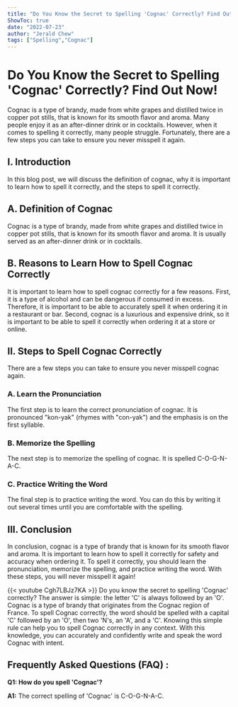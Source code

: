 ```yaml
---
title: "Do You Know the Secret to Spelling 'Cognac' Correctly? Find Out Now!"
ShowToc: true 
date: "2022-07-23"
author: "Jerald Chew" 
tags: ["Spelling","Cognac"]
---
```

# Do You Know the Secret to Spelling 'Cognac' Correctly? Find Out Now!

Cognac is a type of brandy, made from white grapes and distilled twice in copper pot stills, that is known for its smooth flavor and aroma. Many people enjoy it as an after-dinner drink or in cocktails. However, when it comes to spelling it correctly, many people struggle. Fortunately, there are a few steps you can take to ensure you never misspell it again.

## I. Introduction 

In this blog post, we will discuss the definition of cognac, why it is important to learn how to spell it correctly, and the steps to spell it correctly. 

## A. Definition of Cognac 

Cognac is a type of brandy, made from white grapes and distilled twice in copper pot stills, that is known for its smooth flavor and aroma. It is usually served as an after-dinner drink or in cocktails. 

## B. Reasons to Learn How to Spell Cognac Correctly 

It is important to learn how to spell cognac correctly for a few reasons. First, it is a type of alcohol and can be dangerous if consumed in excess. Therefore, it is important to be able to accurately spell it when ordering it in a restaurant or bar. Second, cognac is a luxurious and expensive drink, so it is important to be able to spell it correctly when ordering it at a store or online. 

## II. Steps to Spell Cognac Correctly 

There are a few steps you can take to ensure you never misspell cognac again. 

### A. Learn the Pronunciation 

The first step is to learn the correct pronunciation of cognac. It is pronounced "kon-yak" (rhymes with "con-yak") and the emphasis is on the first syllable. 

### B. Memorize the Spelling 

The next step is to memorize the spelling of cognac. It is spelled C-O-G-N-A-C. 

### C. Practice Writing the Word 

The final step is to practice writing the word. You can do this by writing it out several times until you are comfortable with the spelling. 

## III. Conclusion 

In conclusion, cognac is a type of brandy that is known for its smooth flavor and aroma. It is important to learn how to spell it correctly for safety and accuracy when ordering it. To spell it correctly, you should learn the pronunciation, memorize the spelling, and practice writing the word. With these steps, you will never misspell it again!

{{< youtube Cgh7LBJz7KA >}} 
Do you know the secret to spelling 'Cognac' correctly? The answer is simple: the letter 'C' is always followed by an 'O'. Cognac is a type of brandy that originates from the Cognac region of France. To spell Cognac correctly, the word should be spelled with a capital 'C' followed by an 'O', then two 'N's, an 'A', and a 'C'. Knowing this simple rule can help you to spell Cognac correctly in any context. With this knowledge, you can accurately and confidently write and speak the word Cognac with intent.

## Frequently Asked Questions (FAQ) :
**Q1: How do you spell 'Cognac'?**

**A1:** The correct spelling of 'Cognac' is C-O-G-N-A-C.





